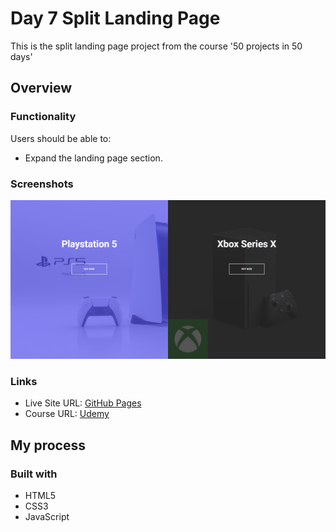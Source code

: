 # Day 7 Split Landing Page

This is the split landing page project from the course '50 projects in 50 days'

## Overview

### Functionality

Users should be able to:

- Expand the landing page section.

### Screenshots

![](/screenshots/screenshot1.png)

### Links

- Live Site URL: [GitHub Pages](https://aref-akminasi.github.io/day7-split-landing-page/)
- Course URL: [Udemy](https://www.udemy.com/course/50-projects-50-days/?utm_source=adwords&utm_medium=udemyads&utm_campaign=WebDevelopment_v.PROF_la.EN_cc.ROWMTA-B_ti.8322&utm_content=deal4584&utm_term=_._ag_80869579591_._ad_533999956732_._kw__._de_c_._dm__._pl__._ti_dsa-774930035449_._li_1010752_._pd__._&matchtype=&gclid=EAIaIQobChMI762Pj479_wIVHJeDBx1Z6gqdEAAYASAAEgLTq_D_BwE)

## My process

### Built with

- HTML5
- CSS3
- JavaScript
